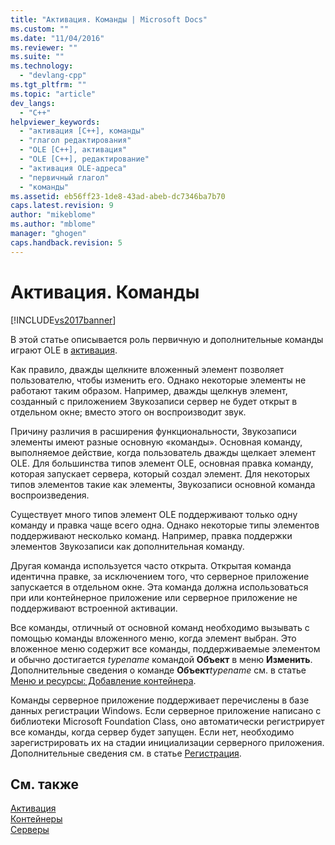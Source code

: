 ```yaml
---
title: "Активация. Команды | Microsoft Docs"
ms.custom: ""
ms.date: "11/04/2016"
ms.reviewer: ""
ms.suite: ""
ms.technology: 
  - "devlang-cpp"
ms.tgt_pltfrm: ""
ms.topic: "article"
dev_langs: 
  - "C++"
helpviewer_keywords: 
  - "активация [C++], команды"
  - "глагол редактирования"
  - "OLE [C++], активация"
  - "OLE [C++], редактирование"
  - "активация OLE-адреса"
  - "первичный глагол"
  - "команды"
ms.assetid: eb56ff23-1de8-43ad-abeb-dc7346ba7b70
caps.latest.revision: 9
author: "mikeblome"
ms.author: "mblome"
manager: "ghogen"
caps.handback.revision: 5
---
```

# Активация. Команды
[!INCLUDE[vs2017banner](../assembler/inline/includes/vs2017banner.md)]

В этой статье описывается роль первичную и дополнительные команды играют OLE в [активация](../mfc/activation-cpp.md).  
  
 Как правило, дважды щелкните вложенный элемент позволяет пользователю, чтобы изменить его.  Однако некоторые элементы не работают таким образом.  Например, дважды щелкнув элемент, созданный с приложением Звукозаписи сервер не будет открыт в отдельном окне; вместо этого он воспроизводит звук.  
  
 Причину различия в расширения функциональности, Звукозаписи элементы имеют разные основную «команды». Основная команду, выполняемое действие, когда пользователь дважды щелкает элемент OLE.  Для большинства типов элемент OLE, основная правка команду, которая запускает сервера, который создал элемент.  Для некоторых типов элементов такие как элементы, Звукозаписи основной команда воспроизведения.  
  
 Существует много типов элемент OLE поддерживают только одну команду и правка чаще всего одна.  Однако некоторые типы элементов поддерживают несколько команд.  Например, правка поддержки элементов Звукозаписи как дополнительная команду.  
  
 Другая команда используется часто открыта.  Открытая команда идентична правке, за исключением того, что серверное приложение запускается в отдельном окне.  Эта команда должна использоваться при или контейнерное приложение или серверное приложение не поддерживают встроенной активации.  
  
 Все команды, отличный от основной команд необходимо вызывать с помощью команды вложенного меню, когда элемент выбран.  Это вложенное меню содержит все команды, поддерживаемые элементом и обычно достигается *typename* командой  **Объект** в меню **Изменить**.  Дополнительные сведения о команде  **Объект***typename* см. в статье [Меню и ресурсы: Добавление контейнера](../mfc/menus-and-resources-container-additions.md).  
  
 Команды серверное приложение поддерживает перечислены в базе данных регистрации Windows.  Если серверное приложение написано с библиотеки Microsoft Foundation Class, оно автоматически регистрирует все команды, когда сервер будет запущен.  Если нет, необходимо зарегистрировать их на стадии инициализации серверного приложения.  Дополнительные сведения см. в статье [Регистрация](../mfc/registration.md).  
  
## См. также  
 [Активация](../mfc/activation-cpp.md)   
 [Контейнеры](../mfc/containers.md)   
 [Серверы](../mfc/servers.md)